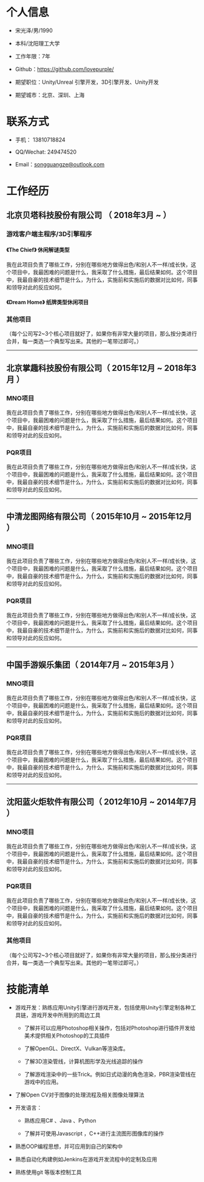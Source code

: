
# 个人信息

 - 宋光泽/男/1990 
 
 - 本科/沈阳理工大学 
 - 工作年限：7年
 - Github：https://github.com/lovepurple/ 
 - 期望职位：Unity/Unreal 引擎开发，3D引擎开发、Unity开发
 - 期望城市：北京、深圳、上海


# 联系方式

- 手机： 13810718824

- QQ/Wechat: 249474520
- Email：songguangze@outlook.com


# 工作经历
## 北京贝塔科技股份有限公司 （ 2018年3月 ~ ）

### 游戏客户端主程序/3D引擎程序
#### 《The Chief》 休闲解谜类型
我在此项目负责了哪些工作，分别在哪些地方做得出色/和别人不一样/成长快，这个项目中，我最困难的问题是什么，我采取了什么措施，最后结果如何。这个项目中，我最自豪的技术细节是什么，为什么，实施前和实施后的数据对比如何，同事和领导对此的反应如何。

#### 《Dream Home》 纸牌类型休闲项目



### 其他项目

（每个公司写2~3个核心项目就好了，如果你有非常大量的项目，那么按分类进行合并，每一类选一个典型写出来。其他的一笔带过即可。）

---
## 北京掌趣科技股份有限公司（ 2015年12月 ~ 2018年3月 ）

### MNO项目 
我在此项目负责了哪些工作，分别在哪些地方做得出色/和别人不一样/成长快，这个项目中，我最困难的问题是什么，我采取了什么措施，最后结果如何。这个项目中，我最自豪的技术细节是什么，为什么，实施前和实施后的数据对比如何，同事和领导对此的反应如何。


### PQR项目 
我在此项目负责了哪些工作，分别在哪些地方做得出色/和别人不一样/成长快，这个项目中，我最困难的问题是什么，我采取了什么措施，最后结果如何。这个项目中，我最自豪的技术细节是什么，为什么，实施前和实施后的数据对比如何，同事和领导对此的反应如何。

---

## 中清龙图网络有限公司（ 2015年10月 ~ 2015年12月 ）

### MNO项目 
我在此项目负责了哪些工作，分别在哪些地方做得出色/和别人不一样/成长快，这个项目中，我最困难的问题是什么，我采取了什么措施，最后结果如何。这个项目中，我最自豪的技术细节是什么，为什么，实施前和实施后的数据对比如何，同事和领导对此的反应如何。


### PQR项目 
我在此项目负责了哪些工作，分别在哪些地方做得出色/和别人不一样/成长快，这个项目中，我最困难的问题是什么，我采取了什么措施，最后结果如何。这个项目中，我最自豪的技术细节是什么，为什么，实施前和实施后的数据对比如何，同事和领导对此的反应如何。

---

## 中国手游娱乐集团（ 2014年7月 ~ 2015年3月 ）

### MNO项目 
我在此项目负责了哪些工作，分别在哪些地方做得出色/和别人不一样/成长快，这个项目中，我最困难的问题是什么，我采取了什么措施，最后结果如何。这个项目中，我最自豪的技术细节是什么，为什么，实施前和实施后的数据对比如何，同事和领导对此的反应如何。


### PQR项目 
我在此项目负责了哪些工作，分别在哪些地方做得出色/和别人不一样/成长快，这个项目中，我最困难的问题是什么，我采取了什么措施，最后结果如何。这个项目中，我最自豪的技术细节是什么，为什么，实施前和实施后的数据对比如何，同事和领导对此的反应如何。

---

## 沈阳蓝火炬软件有限公司（ 2012年10月 ~ 2014年7月 ）

### MNO项目 
我在此项目负责了哪些工作，分别在哪些地方做得出色/和别人不一样/成长快，这个项目中，我最困难的问题是什么，我采取了什么措施，最后结果如何。这个项目中，我最自豪的技术细节是什么，为什么，实施前和实施后的数据对比如何，同事和领导对此的反应如何。


### PQR项目 
我在此项目负责了哪些工作，分别在哪些地方做得出色/和别人不一样/成长快，这个项目中，我最困难的问题是什么，我采取了什么措施，最后结果如何。这个项目中，我最自豪的技术细节是什么，为什么，实施前和实施后的数据对比如何，同事和领导对此的反应如何。
### 其他项目

（每个公司写2~3个核心项目就好了，如果你有非常大量的项目，那么按分类进行合并，每一类选一个典型写出来。其他的一笔带过即可。）
  
  
# 技能清单


- 游戏开发：熟练应用Unity引擎进行游戏开发，包括使用Unity引擎定制各种工具链，游戏开发中所用到的周边工具
    + 了解并可以应用Photoshop相关操作，包括对Photoshop进行插件开发给美术提供相关Photoshop的工具插件

    + 了解OpenGL、DirectX、Vulkan等渲染库。
    + 了解3D渲染管线，计算机图形学及光线追踪的操作
    + 了解游戏渲染中的一些Trick。例如日式动漫的角色渲染，PBR渲染管线在游戏中的应用。
- 了解Open CV对于图像的处理流程及相关图像处理算法
- 开发语言：
    + 熟练应用C# 、Java 、Python

    + 了解并可使用Javascript ，C++进行主流图形图像库的操作
- 熟悉OOP编程思想，并可应用到自己的架构中

- 熟悉自动化构建例如Jenkins在游戏开发流程中的定制及应用
- 熟练使用git 等版本控制工具      